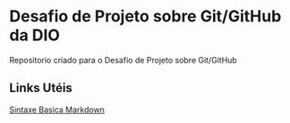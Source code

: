 # Desafio de Projeto sobre Git/GitHub da DIO
Repositorio criado para o Desafio de Projeto sobre Git/GitHub

## Links Utéis 
[Sintaxe Basica Markdown](https://www.markdownguide.org/basic-syntax/)
